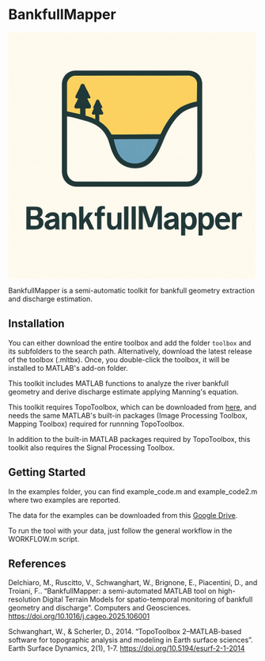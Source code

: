 # BankfullMapper

<img src="images/bankfull_map.png" align="center" width=500>

BankfullMapper is a semi-automatic toolkit for bankfull geometry extraction and discharge estimation.


## Installation

You can either download the entire toolbox and add the folder `toolbox` and its subfolders to the search path. Alternatively, download the latest release of the toolbox (.mltbx). Once, you double-click the toolbox, it will be installed to MATLAB's add-on folder.

This toolkit includes MATLAB functions to analyze the river bankfull geometry and derive discharge estimate applying Manning's equation. 

This toolkit requires TopoToolbox, which can be downloaded from [here](https://github.com/TopoToolbox/topotoolbox3), and needs the same MATLAB's built-in packages (Image Processing Toolbox, Mapping Toolbox) required for runnning TopoToolbox.

In addition to the built-in MATLAB packages required by TopoToolbox, this toolkit also requires the Signal Processing Toolbox.


## Getting Started

In the examples folder, you can find example_code.m and example_code2.m where two examples are reported.

The data for the examples can be downloaded from this [Google Drive](https://drive.google.com/drive/folders/1dM2VZWRmLslaq0dfifNAPaci4E1Bd0Pa?usp=drive_link).

To run the tool with your data, just follow the general workflow in the WORKFLOW.m script. 

## References

Delchiaro, M., Ruscitto, V., Schwanghart, W., Brignone, E., Piacentini, D., and Troiani, F.. “BankfullMapper: a semi-automated MATLAB tool on high-resolution Digital Terrain Models for spatio-temporal monitoring of bankfull geometry and discharge”. Computers and Geosciences. https://doi.org/10.1016/j.cageo.2025.106001

Schwanghart, W., & Scherler, D., 2014. “TopoToolbox 2–MATLAB-based software for topographic analysis and modeling in Earth surface sciences”. Earth Surface Dynamics, 2(1), 1-7. https://doi.org/10.5194/esurf-2-1-2014
